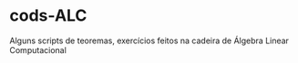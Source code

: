# cods-ALC
Alguns scripts de teoremas, exercícios feitos na cadeira de Álgebra Linear Computacional
